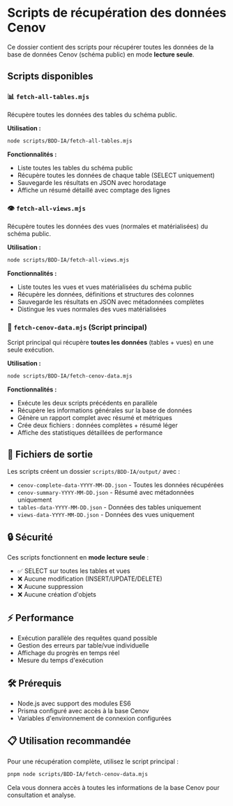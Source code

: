 # Scripts de récupération des données Cenov

Ce dossier contient des scripts pour récupérer toutes les données de la base de données Cenov (schéma public) en mode **lecture seule**.

## Scripts disponibles

### 📊 `fetch-all-tables.mjs`
Récupère toutes les données des tables du schéma public.

**Utilisation :**
```bash
node scripts/BDD-IA/fetch-all-tables.mjs
```

**Fonctionnalités :**
- Liste toutes les tables du schéma public
- Récupère toutes les données de chaque table (SELECT uniquement)
- Sauvegarde les résultats en JSON avec horodatage
- Affiche un résumé détaillé avec comptage des lignes

### 👁️ `fetch-all-views.mjs`
Récupère toutes les données des vues (normales et matérialisées) du schéma public.

**Utilisation :**
```bash
node scripts/BDD-IA/fetch-all-views.mjs
```

**Fonctionnalités :**
- Liste toutes les vues et vues matérialisées du schéma public
- Récupère les données, définitions et structures des colonnes
- Sauvegarde les résultats en JSON avec métadonnées complètes
- Distingue les vues normales des vues matérialisées

### 🚀 `fetch-cenov-data.mjs` (Script principal)
Script principal qui récupère **toutes les données** (tables + vues) en une seule exécution.

**Utilisation :**
```bash
node scripts/BDD-IA/fetch-cenov-data.mjs
```

**Fonctionnalités :**
- Exécute les deux scripts précédents en parallèle
- Récupère les informations générales sur la base de données
- Génère un rapport complet avec résumé et métriques
- Crée deux fichiers : données complètes + résumé léger
- Affiche des statistiques détaillées de performance

## 📁 Fichiers de sortie

Les scripts créent un dossier `scripts/BDD-IA/output/` avec :

- `cenov-complete-data-YYYY-MM-DD.json` - Toutes les données récupérées
- `cenov-summary-YYYY-MM-DD.json` - Résumé avec métadonnées uniquement
- `tables-data-YYYY-MM-DD.json` - Données des tables uniquement
- `views-data-YYYY-MM-DD.json` - Données des vues uniquement

## 🔒 Sécurité

Ces scripts fonctionnent en **mode lecture seule** :
- ✅ SELECT sur toutes les tables et vues
- ❌ Aucune modification (INSERT/UPDATE/DELETE)
- ❌ Aucune suppression
- ❌ Aucune création d'objets

## ⚡ Performance

- Exécution parallèle des requêtes quand possible
- Gestion des erreurs par table/vue individuelle
- Affichage du progrès en temps réel
- Mesure du temps d'exécution

## 🛠️ Prérequis

- Node.js avec support des modules ES6
- Prisma configuré avec accès à la base Cenov
- Variables d'environnement de connexion configurées

## 📋 Utilisation recommandée

Pour une récupération complète, utilisez le script principal :

```bash
pnpm node scripts/BDD-IA/fetch-cenov-data.mjs
```

Cela vous donnera accès à toutes les informations de la base Cenov pour consultation et analyse.